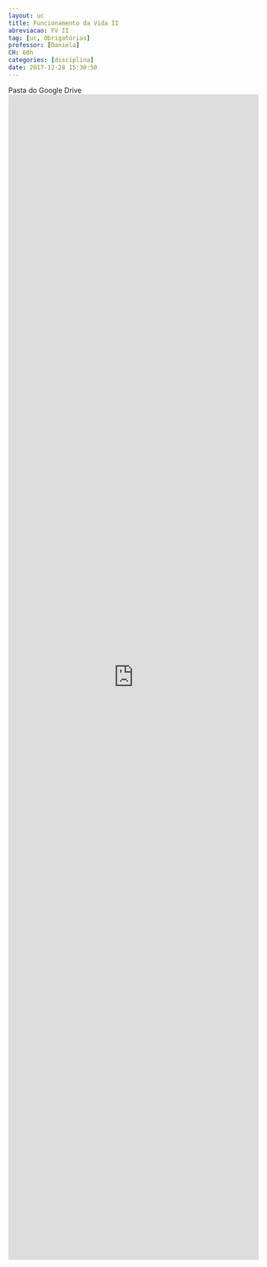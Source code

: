 ```yaml
---
layout: uc
title: Funcionamento da Vida II
abreviacao: FV II
tag: [uc, Obrigatórias]
professor: [Daniela]
CH: 60h
categories: [disciplina]
date: 2017-12-28 15:30:50
---
```


<div><i id="icon" class="fab fa-google-drive"></i> Pasta do Google Drive</div>

<div>
    <iframe src="https://drive.google.com/embeddedfolderview?id=1X2NBfWFSFBWYzMgA0b6JhvWPuiTWm80c#list" style="width:100%; height:60%; border:0;"></iframe>
</div>
